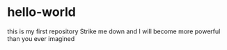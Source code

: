 # hello-world
this is my first repository
Strike me down and I will become more powerful than you ever imagined 
